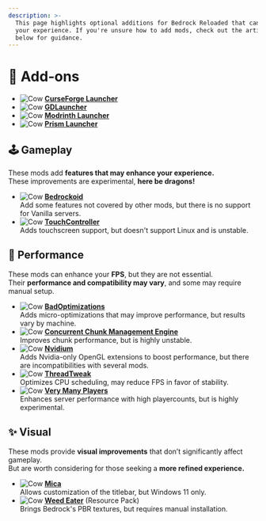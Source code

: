 ```yaml
---
description: >-
  This page highlights optional additions for Bedrock Reloaded that can improve
  your experience. If you're unsure how to add mods, check out the articles
  below for guidance.
---
```


# 🧩 Add‐ons

* <img src="https://images-wixmp-ed30a86b8c4ca887773594c2.wixmp.com/f/15a10966-3031-4c71-9c5d-0b2aa31b1af2/dfvg2h8-3bf1d4c4-8fef-4606-b6f4-d2fbf4de86f5.png?token=eyJ0eXAiOiJKV1QiLCJhbGciOiJIUzI1NiJ9.eyJzdWIiOiJ1cm46YXBwOjdlMGQxODg5ODIyNjQzNzNhNWYwZDQxNWVhMGQyNmUwIiwiaXNzIjoidXJuOmFwcDo3ZTBkMTg4OTgyMjY0MzczYTVmMGQ0MTVlYTBkMjZlMCIsIm9iaiI6W1t7InBhdGgiOiJcL2ZcLzE1YTEwOTY2LTMwMzEtNGM3MS05YzVkLTBiMmFhMzFiMWFmMlwvZGZ2ZzJoOC0zYmYxZDRjNC04ZmVmLTQ2MDYtYjZmNC1kMmZiZjRkZTg2ZjUucG5nIn1dXSwiYXVkIjpbInVybjpzZXJ2aWNlOmZpbGUuZG93bmxvYWQiXX0.jBbOAg_f1LWPV1s7zEzU-lwy1KBCCjkG5SvfOXIXaus" alt="Cow" data-size="line"> [**CurseForge Launcher**](https://www.bisecthosting.com/clients/index.php?rp=/knowledgebase/247/How-to-add-and-remove-mods-from-a-CurseForge-modpack.html)
* <img src="https://user-images.githubusercontent.com/66513643/112387891-a3063780-8cf2-11eb-8f36-63051dd9d253.png" alt="Cow" data-size="line"> [**GDLauncher**](https://www.bisecthosting.com/clients/index.php?rp=/knowledgebase/327/How-to-add-and-remove-mods-on-a-GDLauncher-modpack.html)
* <img src="https://cdn.modrinth.com/modrinth-new.png" alt="Cow" data-size="line"> [**Modrinth Launcher**](https://www.bisecthosting.com/clients/index.php?rp=/knowledgebase/571/How-to-add-and-remove-mods-from-a-Modrinth-modpack.html)
* <img src="https://cdn2.steamgriddb.com/icon_thumb/bb8bf48a4f86fb1a77d0d0953d87958e.png" alt="Cow" data-size="line"> [**Prism Launcher**](https://prismlauncher.org/wiki/getting-started/download-mods/)

## 🕹️ Gameplay

These mods add **features that may enhance your experience.**\
These improvements are experimental, **here be dragons!**

* <img src="https://cdn.modrinth.com/data/c7VSNCbf/0c0392a751d57d829b366d99f95599125f0fb7f9_96.webp" alt="Cow" data-size="line"> [**Bedrockoid**](https://modrinth.com/mod/bedrockoid)\
  Add some features not covered by other mods, but there is no support for Vanilla servers.
* <img src="https://cdn.modrinth.com/data/U7KwGAnT/9334040759243614f81e1f1d7619f3fe2a206aee_96.webp" alt="Cow" data-size="line"> [**TouchController**](https://modrinth.com/mod/touchcontroller)\
  Adds touchscreen support, but doesn't support Linux and is unstable.

## 🚀 Performance

These mods can enhance your **FPS**, but they are not essential.\
Their **performance and compatibility may vary**, and some may require manual setup.

* <img src="https://media.forgecdn.net/avatars/thumbnails/918/720/64/64/638380210681797905.png" alt="Cow" data-size="line"> [**BadOptimizations**](https://modrinth.com/mod/badoptimizations)\
  Adds micro-optimizations that may improve performance, but results vary by machine.
* <img src="https://cdn.modrinth.com/data/VSNURh3q/3c2ce471054466712a44c8758a03e03bb868f93b_96.webp" alt="Cow" data-size="line"> [**Concurrent Chunk Management Engine**](https://modrinth.com/mod/c2me-fabric)\
  Improves chunk performance, but is highly unstable.
* <img src="https://cdn.modrinth.com/data/SfMw2IZN/2db76d464a0f67cdb9e30fd99040eb096ac62016_96.webp" alt="Cow" data-size="line"> [**Nvidium**](https://modrinth.com/mod/nvidium)\
  Adds Nvidia-only OpenGL extensions to boost performance, but there are incompatibilities with several mods.
* <img src="https://cdn.modrinth.com/data/vSEH1ERy/5d2913ba6c0299ac60b03d0b572a78c67c04c541_96.webp" alt="Cow" data-size="line"> [**ThreadTweak**](https://modrinth.com/mod/threadtweak)\
  Optimizes CPU scheduling, may reduce FPS in favor of stability.
* <img src="https://cdn.modrinth.com/data/wnEe9KBa/0bb4b66e80c6cca9c37f6f1021a94670d6f820dc_96.webp" alt="Cow" data-size="line"> [**Very Many Players**](https://modrinth.com/mod/vmp-fabric)\
  Enhances server performance with high playercounts, but is highly experimental.

## ✨ Visual

These mods provide **visual improvements** that don’t significantly affect gameplay.\
But are worth considering for those seeking a **more refined experience.**

* <img src="https://cdn.modrinth.com/data/ku1JKosh/9d808a3ce8f8fe6790a00d51715bed90d35c1ff7_96.webp" alt="Cow" data-size="line"> [**Mica**](https://modrinth.com/mod/mica)\
  Allows customization of the titlebar, but Windows 11 only.
* <img src="https://cdn.modrinth.com/data/QTBR20BE/f555cb46e252bfdd88c68329288f2daa66082286.png" alt="Cow" data-size="line"> [**Weed Eater**](https://modrinth.com/resourcepack/weed-eater) (Resource Pack)\
  Brings Bedrock's PBR textures, but requires manual installation.
